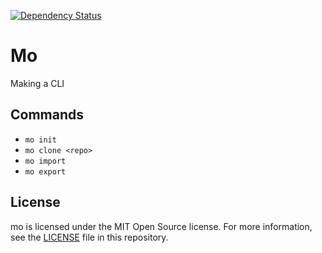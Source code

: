 [![Dependency Status](https://img.shields.io/david/adriancarriger/mo/master.svg?maxAge=60)](https://david-dm.org/adriancarriger/mo)

# Mo

Making a CLI

## Commands

* `mo init`
* `mo clone <repo>`
* `mo import`
* `mo export`

## License

mo is licensed under the MIT Open Source license. For more information, see the [LICENSE](LICENSE) file in this repository.
